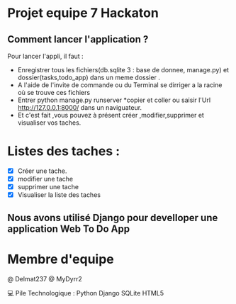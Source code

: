 # Projet equipe 7 Hackaton

## Comment lancer l'application ?
Pour lancer l'appli, il faut :
- Enregistrer tous les fichiers(db.sqlite 3 : base de donnee, manage.py) et dossier(tasks,todo_app) dans un meme dossier .
- A l'aide de l'invite de commande ou du  Terminal se dirriger a la racine où se trouve ces fichiers
- Entrer python manage.py runserver *copier et coller ou saisir l'Url http://127.0.0.1:8000/ dans un naviguateur.
- Et c'est fait ,vous pouvez à présent créer ,modifier,supprimer et visualiser vos taches.

 # Listes des taches :
  - [x] Créer une tache.
  - [x] modifier une tache
  - [x] supprimer une tache
  - [x] Visualiser la liste des taches

  ## Nous avons utilisé Django pour develloper une application Web To Do App

  # Membre d'equipe
  @ Delmat237
  @ MyDyrr2

  💻 Pile Technologique :
Python Django SQLite  HTML5
